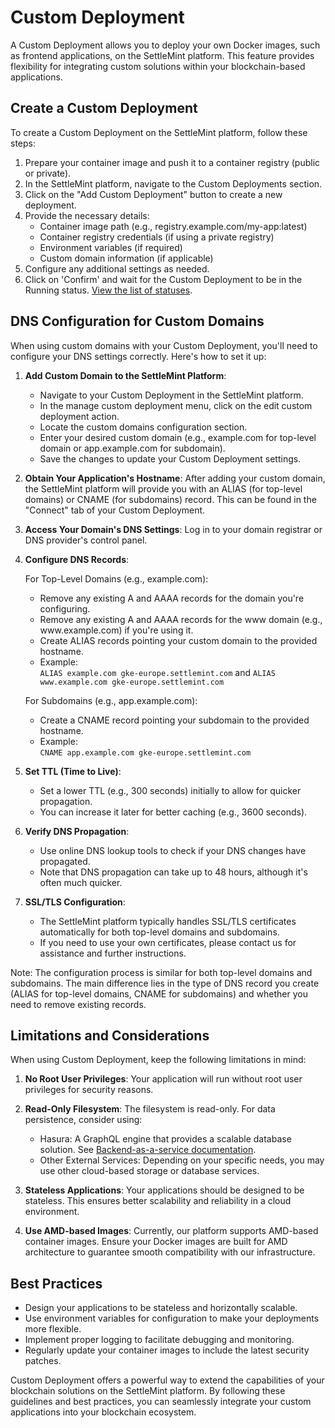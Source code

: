 # Custom Deployment

A Custom Deployment allows you to deploy your own Docker images, such as frontend applications, on the SettleMint platform. This feature provides flexibility for integrating custom solutions within your blockchain-based applications.

## Create a Custom Deployment

To create a Custom Deployment on the SettleMint platform, follow these steps:

1. Prepare your container image and push it to a container registry (public or private).
2. In the SettleMint platform, navigate to the Custom Deployments section.
3. Click on the "Add Custom Deployment" button to create a new deployment.
4. Provide the necessary details:
   - Container image path (e.g., registry.example.com/my-app:latest)
   - Container registry credentials (if using a private registry)
   - Environment variables (if required)
   - Custom domain information (if applicable)
5. Configure any additional settings as needed.
6. Click on 'Confirm' and wait for the Custom Deployment to be in the Running status. [View the list of statuses](../reference/14_statuses.md).

## DNS Configuration for Custom Domains

When using custom domains with your Custom Deployment, you'll need to configure your DNS settings correctly. Here's how to set it up:

1. **Add Custom Domain to the SettleMint Platform**:

   - Navigate to your Custom Deployment in the SettleMint platform.
   - In the manage custom deployment menu, click on the edit custom deployment action.
   - Locate the custom domains configuration section.
   - Enter your desired custom domain (e.g., example.com for top-level domain or app.example.com for subdomain).
   - Save the changes to update your Custom Deployment settings.

2. **Obtain Your Application's Hostname**: After adding your custom domain, the SettleMint platform will provide you with an ALIAS (for top-level domains) or CNAME (for subdomains) record. This can be found in the "Connect" tab of your Custom Deployment.

3. **Access Your Domain's DNS Settings**: Log in to your domain registrar or DNS provider's control panel.

4. **Configure DNS Records**:

   For Top-Level Domains (e.g., example.com):

   - Remove any existing A and AAAA records for the domain you're configuring.
   - Remove any existing A and AAAA records for the www domain (e.g., <span>www</span>.example.com) if you're using it.
   - Create ALIAS records pointing your custom domain to the provided hostname.
   - Example: <br />`ALIAS example.com gke-europe.settlemint.com` and `ALIAS www.example.com gke-europe.settlemint.com`

   For Subdomains (e.g., app.example.com):

   - Create a CNAME record pointing your subdomain to the provided hostname.
   - Example: <br />`CNAME app.example.com gke-europe.settlemint.com`

5. **Set TTL (Time to Live)**:

   - Set a lower TTL (e.g., 300 seconds) initially to allow for quicker propagation.
   - You can increase it later for better caching (e.g., 3600 seconds).

6. **Verify DNS Propagation**:

   - Use online DNS lookup tools to check if your DNS changes have propagated.
   - Note that DNS propagation can take up to 48 hours, although it's often much quicker.

7. **SSL/TLS Configuration**:
   - The SettleMint platform typically handles SSL/TLS certificates automatically for both top-level domains and subdomains.
   - If you need to use your own certificates, please contact us for assistance and further instructions.

Note: The configuration process is similar for both top-level domains and subdomains. The main difference lies in the type of DNS record you create (ALIAS for top-level domains, CNAME for subdomains) and whether you need to remove existing records.

## Limitations and Considerations

When using Custom Deployment, keep the following limitations in mind:

1. **No Root User Privileges**: Your application will run without root user privileges for security reasons.

2. **Read-Only Filesystem**: The filesystem is read-only. For data persistence, consider using:

   - Hasura: A GraphQL engine that provides a scalable database solution. See [Backend-as-a-service
     documentation](../backend-as-a-service).
   - Other External Services: Depending on your specific needs, you may use other cloud-based storage or database services.

3. **Stateless Applications**: Your applications should be designed to be stateless. This ensures better scalability and reliability in a cloud environment.

4. **Use AMD-based Images**: Currently, our platform supports AMD-based container images. Ensure your Docker images are built for AMD architecture to guarantee smooth compatibility with our infrastructure.

## Best Practices

- Design your applications to be stateless and horizontally scalable.
- Use environment variables for configuration to make your deployments more flexible.
- Implement proper logging to facilitate debugging and monitoring.
- Regularly update your container images to include the latest security patches.

Custom Deployment offers a powerful way to extend the capabilities of your blockchain solutions on the SettleMint platform. By following these guidelines and best practices, you can seamlessly integrate your custom applications into your blockchain ecosystem.

